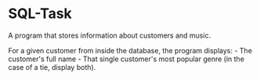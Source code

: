 # SQL-Task
A program that stores information about customers and music.

For a given customer from inside the database, the program displays:
    - The customer's full name
    - That single customer's most popular genre (in the case of a tie, display both).
